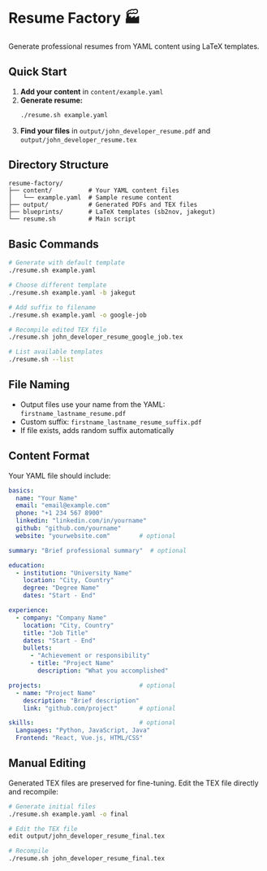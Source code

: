# Resume Factory 🏭

Generate professional resumes from YAML content using LaTeX templates.

## Quick Start

1. **Add your content** in `content/example.yaml`
2. **Generate resume:**
   ```bash
   ./resume.sh example.yaml
   ```
3. **Find your files** in `output/john_developer_resume.pdf` and `output/john_developer_resume.tex`

## Directory Structure

```
resume-factory/
├── content/          # Your YAML content files
│   └── example.yaml  # Sample resume content
├── output/           # Generated PDFs and TEX files
├── blueprints/       # LaTeX templates (sb2nov, jakegut)
└── resume.sh         # Main script
```

## Basic Commands

```bash
# Generate with default template
./resume.sh example.yaml

# Choose different template
./resume.sh example.yaml -b jakegut

# Add suffix to filename
./resume.sh example.yaml -o google-job

# Recompile edited TEX file
./resume.sh john_developer_resume_google_job.tex

# List available templates
./resume.sh --list
```

## File Naming

- Output files use your name from the YAML: `firstname_lastname_resume.pdf`
- Custom suffix: `firstname_lastname_resume_suffix.pdf`
- If file exists, adds random suffix automatically

## Content Format

Your YAML file should include:

```yaml
basics:
  name: "Your Name"
  email: "email@example.com"
  phone: "+1 234 567 8900"
  linkedin: "linkedin.com/in/yourname"
  github: "github.com/yourname"
  website: "yourwebsite.com"        # optional

summary: "Brief professional summary"  # optional

education:
  - institution: "University Name"
    location: "City, Country"
    degree: "Degree Name"
    dates: "Start - End"

experience:
  - company: "Company Name"
    location: "City, Country"
    title: "Job Title"
    dates: "Start - End"
    bullets:
      - "Achievement or responsibility"
      - title: "Project Name"
        description: "What you accomplished"

projects:                           # optional
  - name: "Project Name"
    description: "Brief description"
    link: "github.com/project"      # optional

skills:                             # optional
  Languages: "Python, JavaScript, Java"
  Frontend: "React, Vue.js, HTML/CSS"
```

## Manual Editing

Generated TEX files are preserved for fine-tuning. Edit the TEX file directly and recompile:

```bash
# Generate initial files
./resume.sh example.yaml -o final

# Edit the TEX file
edit output/john_developer_resume_final.tex

# Recompile
./resume.sh john_developer_resume_final.tex
```
